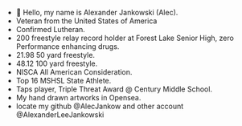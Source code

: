 - 👋 Hello, my name is Alexander Jankowski (Alec).
- Veteran from the United States of America
- Confirmed Lutheran.
- 200 freestyle relay record holder at Forest Lake Senior High, zero Performance enhancing drugs.
- 21.98 50 yard freestyle.
- 48.12 100 yard freestyle.
- NISCA All American Consideration.
- Top 16 MSHSL State Athlete.
- Taps player, Triple Threat Award @ Century Middle School.
- My hand drawn artworks in Opensea.
- locate my github @AlecJankow and other account @AlexanderLeeJankowski

<!---
AlecJankow/AlecJankow is a ✨ special ✨ repository because its `README.md` (this file) appears on your GitHub profile.
You can click the Preview link to take a look at your changes.
--->
